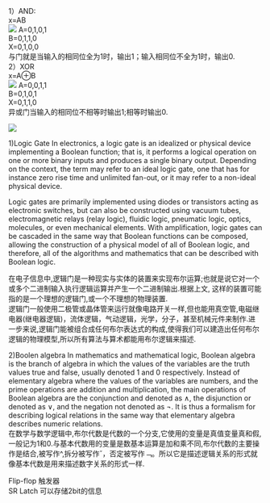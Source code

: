 1）AND:  
x=AB  
![](https://raw.githubusercontent.com/zlsteven/homework-source/gh-pages/images/AND.png)
A=0,1,0,1  
B=0,1,1,0  
X=0,1,0,0  
与门就是当输入的相同位全为1时，输出1；输入相同位不全为1时，输出0.  
2）XOR  
x=A⊕B  
![](https://raw.githubusercontent.com/zlsteven/homework-source/gh-pages/images/OR.png)
A=0,0,1,1  
B=0,1,0,1  
X=0,1,1,0  
异或门当输入的相同位不相等时输出1;相等时输出0.  

![](https://raw.githubusercontent.com/zlsteven/homework-source/gh-pages/images/%E5%BE%AE%E4%BF%A1%E5%9B%BE%E7%89%87_%E4%BD%9C%E4%B8%9A.jpg)  
  
    
      
        
<wiki>  
1)Logic Gate   In electronics, a logic gate is an idealized or physical device implementing a Boolean function; that is, it performs a logical operation on one or more binary inputs and produces a single binary output. Depending on the context, the term may refer to an ideal logic gate, one that has for instance zero rise time and unlimited fan-out, or it may refer to a non-ideal physical device.  

Logic gates are primarily implemented using diodes or transistors acting as electronic switches, but can also be constructed using vacuum tubes, electromagnetic relays (relay logic), fluidic logic, pneumatic logic, optics, molecules, or even mechanical elements. With amplification, logic gates can be cascaded in the same way that Boolean functions can be composed, allowing the construction of a physical model of all of Boolean logic, and therefore, all of the algorithms and mathematics that can be described with Boolean logic.  
  
  在电子信息中,逻辑门是一种现实与实体的装置来实现布尔运算;也就是说它对一个或多个二进制输入执行逻辑运算并产生一个二进制输出.根据上文,
这样的装置可能指的是一个理想的逻辑门,或一个不理想的物理装置.  
  逻辑门一般使用二极管或晶体管来运行就像电路开关一样,但也能用真空管,电磁继电器(继电器逻辑)，流体逻辑，气动逻辑，光学，分子，甚至机械元件来制作.进一步来说,逻辑门能被组合成任何布尔表达式的构成,使得我们可以建造出任何布尔逻辑的物理模型,所以所有算法与算术都能用布尔逻辑来描述.   

2)Boolen algebra  In mathematics and mathematical logic, Boolean algebra is the branch of algebra in which the values of the variables are the truth values true and false, usually denoted 1 and 0 respectively. Instead of elementary algebra where the values of the variables are numbers, and the prime operations are addition and multiplication, the main operations of Boolean algebra are the conjunction and denoted as ∧, the disjunction or denoted as ∨, and the negation not denoted as ¬. It is thus a formalism for describing logical relations in the same way that elementary algebra describes numeric relations.  
   在数学与数学逻辑中,布尔代数是代数的一个分支,它使用的变量是真值变量真和假,一般记为1和0.与基本代数用的变量是数基本运算是加和乘不同,布尔代数的主要操作是结合,被写作^,拆分被写作ˇ，否定被写作﹁。所以它是描述逻辑关系的形式就像基本代数是用来描述数字关系的形式一样.   


    





Flip-flop  触发器   
SR Latch  可以存储2bit的信息  
